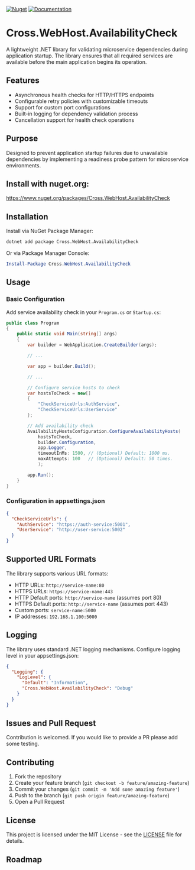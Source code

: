 [![Nuget](https://img.shields.io/nuget/v/Cross.WebHost.AvailabilityCheck.svg)](https://nuget.org/packages/Cross.WebHost.AvailabilityCheck/) [![Documentation](https://img.shields.io/badge/docs-wiki-yellow.svg)](https://github.com/denis-peshkov/Cross.WebHost.AvailabilityCheck/wiki)

# Cross.WebHost.AvailabilityCheck

A lightweight .NET library for validating microservice dependencies during application startup. The library ensures that all required services are available before the main application begins its operation.


## Features
- Asynchronous health checks for HTTP/HTTPS endpoints
- Configurable retry policies with customizable timeouts
- Support for custom port configurations
- Built-in logging for dependency validation process
- Cancellation support for health check operations


## Purpose
Designed to prevent application startup failures due to unavailable dependencies by implementing a readiness probe pattern for microservice environments.


## Install with nuget.org:

https://www.nuget.org/packages/Cross.WebHost.AvailabilityCheck


## Installation

Install via NuGet Package Manager:
```bash
dotnet add package Cross.WebHost.AvailabilityCheck
```

Or via Package Manager Console:

```powershell
Install-Package Cross.WebHost.AvailabilityCheck
```


## Usage

### Basic Configuration

Add service availability check in your `Program.cs` or `Startup.cs`:

```csharp
public class Program
{
    public static void Main(string[] args)
    {
        var builder = WebApplication.CreateBuilder(args);

        // ...

        var app = builder.Build();

        // ...

        // Configure service hosts to check
        var hostsToCheck = new[]
        {
            "CheckServiceUrls:AuthService",
            "CheckServiceUrls:UserService"
        };

        // Add availability check
        AvailabilityHostsConfiguration.ConfigureAvailabilityHosts(
            hostsToCheck,
            builder.Configuration,
            app.Logger,
            timeoutInMs: 1500, // (Optional) Default: 1000 ms.
            maxAttempts: 100   // (Optional) Default: 50 times.
            );

        app.Run();
    }
}
```

### Configuration in appsettings.json

```json
{
  "CheckServiceUrls": {
    "AuthService": "https://auth-service:5001",
    "UserService": "http://user-service:5002"
  }
}
```


## Supported URL Formats

The library supports various URL formats:

- HTTP URLs: `http://service-name:80`
- HTTPS URLs: `https://service-name:443`
- HTTP Default ports: `http://service-name` (assumes port 80)
- HTTPS Default ports: `http://service-name` (assumes port 443)
- Custom ports: `service-name:5000`
- IP addresses: `192.168.1.100:5000`


## Logging

The library uses standard .NET logging mechanisms. Configure logging level in your appsettings.json:

```json
{
  "Logging": {
    "LogLevel": {
      "Default": "Information",
      "Cross.WebHost.AvailabilityCheck": "Debug"
    }
  }
}
```


## Issues and Pull Request

Contribution is welcomed. If you would like to provide a PR please add some testing.


## Contributing

1. Fork the repository
2. Create your feature branch (`git checkout -b feature/amazing-feature`)
3. Commit your changes (`git commit -m 'Add some amazing feature'`)
4. Push to the branch (`git push origin feature/amazing-feature`)
5. Open a Pull Request


## License

This project is licensed under the MIT License - see the [LICENSE](LICENSE) file for details.


## Roadmap
